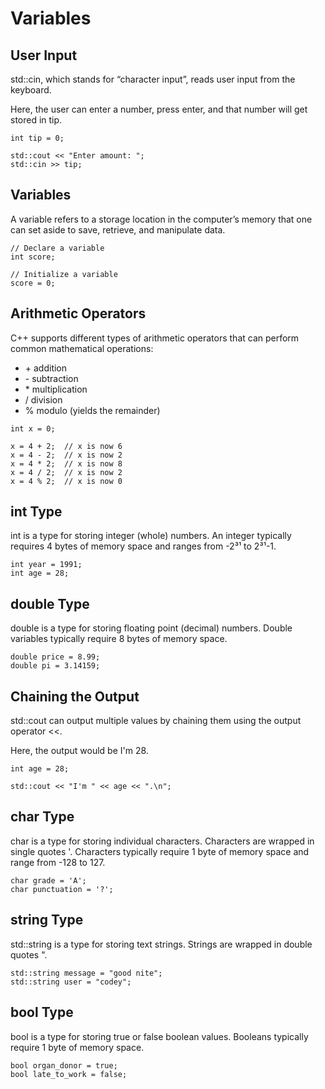 # Variables

## User Input

std::cin, which stands for “character input”, reads user input from the keyboard.

Here, the user can enter a number, press enter, and that number will get stored in tip.
```
int tip = 0;

std::cout << "Enter amount: ";
std::cin >> tip;
```
## Variables

A variable refers to a storage location in the computer’s memory that one can set aside to save, retrieve, and manipulate data.
```
// Declare a variable
int score;

// Initialize a variable
score = 0;
```
## Arithmetic Operators

C++ supports different types of arithmetic operators that can perform common mathematical operations:

   * \+ addition
   * \- subtraction
   * \* multiplication
   * / division
   * % modulo (yields the remainder)
```
int x = 0;

x = 4 + 2;  // x is now 6
x = 4 - 2;  // x is now 2
x = 4 * 2;  // x is now 8
x = 4 / 2;  // x is now 2
x = 4 % 2;  // x is now 0
```
## int Type

int is a type for storing integer (whole) numbers. An integer typically requires 4 bytes of memory space and ranges from -2³¹ to 2³¹-1.
```
int year = 1991;
int age = 28;
```
## double Type

double is a type for storing floating point (decimal) numbers. Double variables typically require 8 bytes of memory space.
```
double price = 8.99;
double pi = 3.14159;
```
## Chaining the Output

std::cout can output multiple values by chaining them using the output operator <<.

Here, the output would be I'm 28.
```
int age = 28;

std::cout << "I'm " << age << ".\n";
```
## char Type

char is a type for storing individual characters. Characters are wrapped in single quotes '. Characters typically require 1 byte of memory space and range from -128 to 127.
```
char grade = 'A';
char punctuation = '?';
```
## string Type

std::string is a type for storing text strings. Strings are wrapped in double quotes ".
```
std::string message = "good nite";
std::string user = "codey";
```
## bool Type

bool is a type for storing true or false boolean values. Booleans typically require 1 byte of memory space.
```
bool organ_donor = true;
bool late_to_work = false;
```
